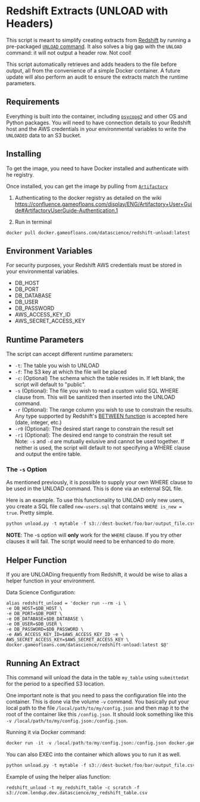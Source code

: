 # Redshift Extracts (UNLOAD with Headers)
This script is meant to simplify creating extracts from <a href="https://openbridge.com/warehouse/amazon-redshift" target="_blank">Redshift</a> by running a pre-packaged [`UNLOAD` command](http://docs.aws.amazon.com/redshift/latest/dg/r_UNLOAD.html). It also solves a big gap with the `UNLOAD` command: it will not output a header row. Not cool!

This script automatically retrieves and adds headers to the file before output, all from the convenience of a simple Docker container. A future update will also perform an audit to ensure the extracts match the runtime parameters.

## Requirements
Everything is built into the container, including [`psycopg2`](http://initd.org/psycopg/docs/install.html) and other OS and Python packages. You will need to have connection details to your Redshift host and the AWS credentials in your environmental variables to write the `UNLOADED` data to an S3 bucket.

## Installing
To get the image, you need to have Docker installed and authenticate with he registry.

Once installed, you can get the image by pulling from [`Artifactory`](https://artifactory.gameofloans.com/)

  1. Authenticating to the docker registry as detailed on the wiki https://confluence.gameofloans.com/display/ENG/Artifactory+User+Guide#ArtifactoryUserGuide-Authentication.1

  2. Run in terminal
```
docker pull docker.gameofloans.com/datascience/redshift-unload:latest
```

## Environment Variables

For security purposes, your Redshift AWS credentials must be stored in your environmental variables.

- DB_HOST
- DB_PORT
- DB_DATABASE
- DB_USER
- DB_PASSWORD
- AWS_ACCESS_KEY_ID
- AWS_SECRET_ACCESS_KEY

## Runtime Parameters
The script can accept different runtime parameters:
* ``-t``: The table you wish to UNLOAD
* ``-f``: The S3 key at which the file will be placed
* ``-c``: (Optional) The schema which the table resides in. If left blank, the script will default to "public".
* ``-s`` (Optional): The file you wish to read a custom valid SQL WHERE clause from. This will be sanitized then inserted into the UNLOAD command.
* ``-r`` (Optional): The range column you wish to use to constrain the results. Any type supported by Redshift's [BETWEEN function](http://docs.aws.amazon.com/redshift/latest/dg/r_range_condition.html) is accepted here (date, integer, etc.)
* ``-r0`` (Optional): The desired start range to constrain the result set
* ``-r1`` (Optional): The desired end range to constrain the result set  
Note:  ``-s`` and ``-d`` are mutually exlusive and cannot be used together. If neither is used, the script will default to not specifying a WHERE clause and output the entire table.

### The `-s` Option
As mentioned previously, it is possible to supply your own WHERE clause to be used in the UNLOAD command. This is done via an external SQL file.

Here is an example. To use this functionality to UNLOAD only new users, you create a SQL file called `new-users.sql` that contains ``WHERE is_new = true``. Pretty simple.

```python
python unload.py -t mytable -f s3://dest-bucket/foo/bar/output_file.csv -r datecol -r1 2017-01-01 -r2 2017-06-01 -s /new-users.sql
```

**NOTE**: The -s option will **only** work for the `WHERE` clause. If you try other clauses it will fail. The script would need to be enhanced to do more.

## Helper Function

If you are UNLOADing frequently from Redshift, it would be wise to alias a helper function in your environment. 

Data Science Configuration:
```
alias redshift_unload = 'docker run --rm -i \
-e DB_HOST=$DB_HOST \
-e DB_PORT=$DB_PORT \
-e DB_DATABASE=$DB_DATABASE \
-e DB_USER=$DB_USER \
-e DB_PASSWORD=$DB_PASSWORD \
-e AWS_ACCESS_KEY_ID=$AWS_ACCESS_KEY_ID -e \
AWS_SECRET_ACCESS_KEY=$AWS_SECRET_ACCESS_KEY \
docker.gameofloans.com/datascience/redshift-unload:latest $@'
```

## Running An Extract
This command will unload the data in the table ``my_table`` using ``submittedat`` for the period to a specified S3 location.

One important note is that you need to pass the configuration file into the container. This is done via the volume `-v` command. You basically put your local path to the file `/local/path/to/my/config.json` and then map it to the root of the container like this `/config.json`. It should look something like this `-v /local/path/to/my/config.json:/config.json`.

Running it via Docker command:
```python
docker run -it -v /local/path/to/my/config.json:/config.json docker.gameofloans.com/datascience/redshift-unload -t mytable -f s3://dest-bucket/foo/bar/output_file.csv -r datecol -r1 2017-01-01 -r2 2017-06-01
```

You can also EXEC into the container which allows you to run it as well.
```python
python unload.py -t mytable -f s3://dest-bucket/foo/bar/output_file.csv -r datecol -r1 2017-01-01 -r2 2017-06-01
```

Example of using the helper alias function:
```
redshift_unload -t my_redshift_table -c scratch -f s3://com.lendup.dev.datascience/my_redshift_table.csv
```
